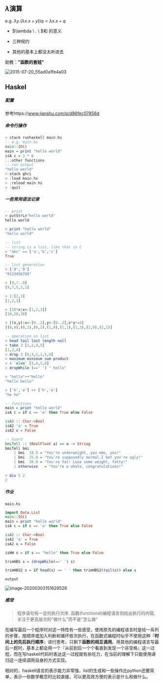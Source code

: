 ## $\lambda$演算

e.g. $λ y . (λ x . x + y)) q = λ x . x+q$

* $\lambda \ . \ $和 的意义

* 三种规约
* 其他的基本上都没太听进去

助教：**"函数的套娃"**

![2015-07-20_55ad0a1fe4a03](http://box.kancloud.cn/2015-07-20_55ad0a1fe4a03.png)



## Haskel

##### 配置

 参考https://www.jianshu.com/p/d86fec07856d

##### 命令行操作

```haskell
> stack runhaskell main.hs
-- e.g. main.hs
main::IO()
main = print "hello world"
isA c = 3 * c
...other functions
-- run output
"hello world"
> stack ghci
> :load main.hs
> :reload main.hs
> :quit 
```

##### 一些常用语法记录

```haskell
-- print
> putStrLn"hello world"
hello world

> print "hello world"
"hello world"

-- list
-- string is a list, like that in C
> "abc" == ['a','b','c']
True

-- list generation
> ['0','9']
"0123456789"

> [9,7..0]
[9,7,5,3,1]

> 1:[2,3]
[1,2,3]

> [10*x|x<-[1,2,3]]
[10,20,30]

> [(x,y)|x<-[0..2],y<-[0..2],x*y!=4]
[(0,0),(0,1),(0,2),(1,0),(1,1),(1,2),(2,0),(2,1)]

-- operation on list
> head tail last length null
> take 3 [1,2,4,5]
[1,2,4]
> drop 3 [8,4,2,1,5,6]
> maximum minimum sum product
> 4 `elem` [3,4,5,6]
> dropWhile (==' ') " hello"

> "hello"++"hello"
"hello hello"

> ['h','e'] ++ ['h','e']
"he he"

-- functions
main = print "hello world"
isA c = if c == 'a' then True else False

isA2 :: Char->Bool
isA2 'a' = True
isA2 x = False

-- Guard
bmiTell :: (RealFloat a) => a -> String   
bmiTell bmi   
    | bmi  18.5 = "You're underweight, you emo, you!"   
    | bmi  25.0 = "You're supposedly normal.I bet you're ugly!"   
    | bmi  30.0 = "You're fat! Lose some weight, fatty!"   
    | otherwise   = "You're a whale, congratulations!"
    
> div 5 2
2
```

##### 作业

`main.hs`

```haskell
import Data.List
main::IO()
main = print "hello world"
isA c = if c == 'a' then True else False

isA2 :: Char->Bool
isA2 'a' = True
isA2 x = False

isHW s = if s == "hello" then True else False

trimHBS s = (dropWhile(==' ') s)

trimHBS2 s = if head(s) == ' ' then trimHBS2(tail(s)) else s
```

`output`

![image-20200303151628526](https://tva1.sinaimg.cn/large/00831rSTgy1gcgscfpsoej31080cimyb.jpg)

##### 感受

> 程序语句有一定的执行次序. 函数(functional)编程语言则给出执行的内容, 关注于更高层次的"做什么"而不是"怎么做"

在编写最后一个程序时对这一特性有一些感受，使用原先的编程语言时是给一系列的步骤，按顺序或加入判断和循环依次执行，在函数式编程时似乎不使用这种『**时间上的先后执行顺序**』进行思考，只剩下**函数的相互调用**。用其他的编程语言写最后一题时，基本上都会用一个『从前到后一个个看直到发现一个非空格』这一过程，而在写haskell代码时表达这一过程就有些吃力，在当前的理解下只能使用递归这一连续调用自身的方式实现。

相对的，haskell语言的表示能力非常强，list的生成和一些操作比python还要简单，表示一些数学概念时比较直接，可以更高效方便的表示是什么和做什么。



